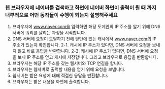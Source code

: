### 웹 브라우저에 네이버를 검색하고 화면에 네이버 화면이 출력이 될 때 까지 내부적으로 어떤 동작들이 수행이 되는지 설명해주세요
1. 브라우저에 www.naver.com을 입력하면 해당 도메인의 IP 주소를 알기 위해 DNS 서버에 쿼리를 날리는 과정을 시작합니다.
2. DNS 서버에 요청이 도달하기 전에 앞단에 있는 캐시에서 www.naver.com의 IP 주소가 있는지 확인합니다.
2-1. 캐시에 IP 주소가 있다면, DNS 서버에 요청을 보내지 않고 바로 응답을 반환합니다.
2-2. 캐시에 IP 주소가 없다면, DNS 서버에 요청을 보내 IP 주소를 얻고 캐시에 저장합니다. 그리고 브라우저로 응답을 반환합니다.
3. 브라우저는 해당 IP 주소를 갖는 웹서버와 TCP 연결을 합니다.
4. 브라우저는 웹서버로 출력할 내용을 얻기 위해 요청을 보냅니다.
5. 웹서버는 받은 요청에 대해 적절한 응답을 반환합니다.
6. 브라우저는 받은 내용을 화면에 출력합니다.
